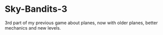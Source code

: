 # Sky-Bandits-3
3rd part of my previous game about planes, now with older planes, better mechanics and new levels.
